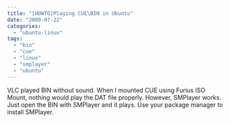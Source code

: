 ```yaml
---
title: "[HOWTO]Playing CUE\BIN in Ubuntu"
date: "2009-07-22"
categories: 
  - "ubuntu-linux"
tags: 
  - "bin"
  - "cue"
  - "linux"
  - "smplayer"
  - "ubuntu"
---
```


VLC played BIN without sound. When I mounted CUE using Furius ISO Mount, nothing would play the DAT file properly. However, SMPlayer works. Just open the BIN with SMPlayer and it plays. Use your package manager to install SMPlayer.
